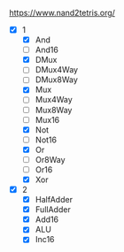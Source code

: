 https://www.nand2tetris.org/

- [x] 1
  - [x] And
  - [ ] And16
  - [x] DMux
  - [ ] DMux4Way
  - [ ] DMux8Way
  - [x] Mux
  - [ ] Mux4Way
  - [ ] Mux8Way
  - [ ] Mux16
  - [x] Not
  - [ ] Not16
  - [x] Or
  - [ ] Or8Way
  - [ ] Or16
  - [x] Xor
- [x] 2
  - [x] HalfAdder
  - [x] FullAdder
  - [x] Add16
  - [x] ALU
  - [x] Inc16
